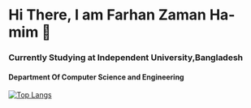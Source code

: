 # Hi There, I am Farhan Zaman Ha-mim 🍃
### Currently Studying at Independent University,Bangladesh
#### Department Of Computer Science and Engineering


[![Top Langs](https://github-readme-stats.vercel.app/api/top-langs/?username=FarhanHamim&layout=Demo)](https://github.com/anuraghazra/github-readme-stats)
